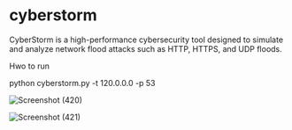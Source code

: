 # cyberstorm

CyberStorm is a high-performance cybersecurity tool designed to simulate and analyze network flood attacks such as HTTP, HTTPS, and UDP floods. 


Hwo to run 

python cyberstorm.py -t 120.0.0.0 -p 53 


![Screenshot (420)](https://github.com/user-attachments/assets/9818492d-7c90-4618-a732-0a5752059ba5)



![Screenshot (421)](https://github.com/user-attachments/assets/ffb04028-17a1-4d22-9159-21219dd6b041)
